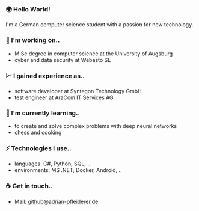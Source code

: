  <!--<img src="https://github.com/Pfleiderer-Adrian/Pfleiderer-Adrian/blob/master/images/3.png" width="100%" height="100%" alt="HTML ERROR"></img-->
 
### 🌍 Hello World! 
I'm a German computer science student with a passion for new technology.

### 🔭 I'm working on.. 
- M.Sc degree in computer science at the University of Augsburg
- cyber and data security at Webasto SE

### 📈 I gained experience as..
- software developer at Syntegon Technology GmbH
- test engineer at AraCom IT Services AG

### 🌱 I'm currently learning..
- to create and solve complex problems with deep neural networks
- chess and cooking

### ⚡ Technologies I use..
- languages: C#, Python, SQL, ..
- environments: MS .NET, Docker, Android, ..

### ☕ Get in touch..
- Mail: <a href="github@adrian-pfleiderer.de">github@adrian-pfleiderer.de</a>

<!--
### 📈 My current stats on GitHub
![github stats](https://github-readme-stats.vercel.app/api?username=Pfleiderer-Adrian&show_icons=true)

**Pfleiderer-Adrian/Pfleiderer-Adrian** is a ✨ _special_ ✨ repository because its `README.md` (this file) appears on your GitHub profile.
Here are some ideas to get you started:

- 🔭 I’m currently working on ...
- 🌱 I’m currently learning ...
- 👯 I’m looking to collaborate on ...
- 🤔 I’m looking for help with ...
- 💬 Ask me about ...
- 📫 How to reach me: ...
- 😄 Pronouns: ...
- ⚡ Fun fact: ...
-->
